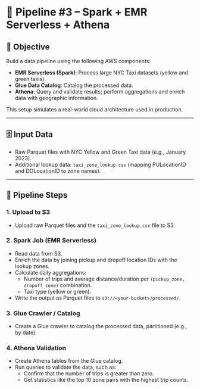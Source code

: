 # 🔄 Pipeline #3 – Spark + EMR Serverless + Athena

## 🎯 Objective  
Build a data pipeline using the following AWS components:  

- **EMR Serverless (Spark)**: Process large NYC Taxi datasets (yellow and green taxis).  
- **Glue Data Catalog**: Catalog the processed data.  
- **Athena**: Query and validate results; perform aggregations and enrich data with geographic information.  

This setup simulates a real-world cloud architecture used in production.

---

## 🗄 Input Data  
- Raw Parquet files with NYC Yellow and Green Taxi data (e.g., January 2023).  
- Additional lookup data: `taxi_zone_lookup.csv` (mapping PULocationID and DOLocationID to zone names).

---

## 📌 Pipeline Steps

### 1. Upload to S3  
- Upload raw Parquet files and the `taxi_zone_lookup.csv` file to S3

### 2. Spark Job (EMR Serverless)  
- Read data from S3.  
- Enrich the data by joining pickup and dropoff location IDs with the lookup zones.  
- Calculate daily aggregations:  
  - Number of trips and average distance/duration per `(pickup_zone, dropoff_zone)` combination.  
  - Taxi type (yellow or green).  
- Write the output as Parquet files to `s3://<your-bucket>/processed/`.

### 3. Glue Crawler / Catalog  
- Create a Glue crawler to catalog the processed data, partitioned (e.g., by date).

### 4. Athena Validation  
- Create Athena tables from the Glue catalog.  
- Run queries to validate the data, such as:  
  - Confirm that the number of trips is greater than zero.  
  - Get statistics like the top 10 zone pairs with the highest trip counts.